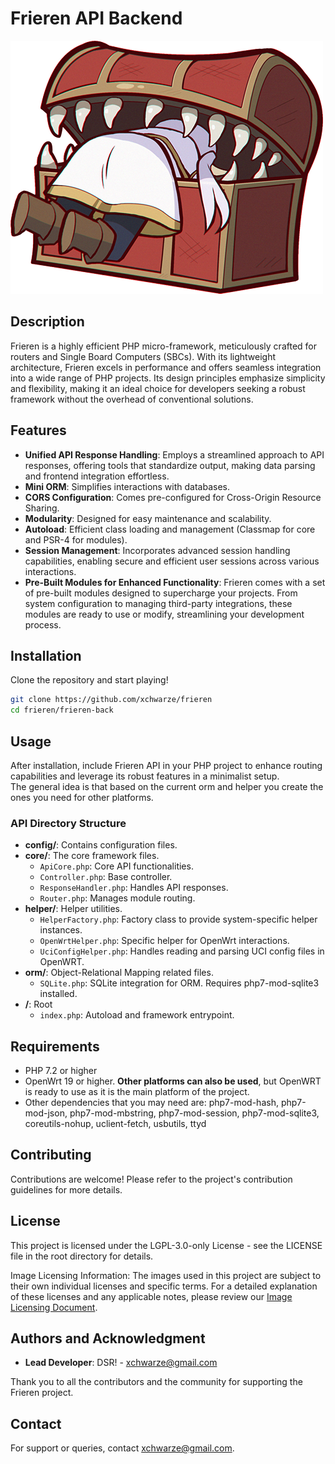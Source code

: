 # Frieren API Backend

![Mascot](../assets/mascot-mimic-mini.png)

## Description

Frieren is a highly efficient PHP micro-framework, meticulously crafted for routers and Single Board Computers (SBCs). With its lightweight architecture, Frieren excels in performance and offers seamless integration into a wide range of PHP projects. Its design principles emphasize simplicity and flexibility, making it an ideal choice for developers seeking a robust framework without the overhead of conventional solutions.

## Features

- **Unified API Response Handling**: Employs a streamlined approach to API responses, offering tools that standardize output, making data parsing and frontend integration effortless.
- **Mini ORM**: Simplifies interactions with databases.
- **CORS Configuration**: Comes pre-configured for Cross-Origin Resource Sharing.
- **Modularity**: Designed for easy maintenance and scalability.
- **Autoload**: Efficient class loading and management (Classmap for core and PSR-4 for modules).
- **Session Management**: Incorporates advanced session handling capabilities, enabling secure and efficient user sessions across various interactions.
- **Pre-Built Modules for Enhanced Functionality**: Frieren comes with a set of pre-built modules designed to supercharge your projects. From system configuration to managing third-party integrations, these modules are ready to use or modify, streamlining your development process.

## Installation

Clone the repository and start playing!
```bash
git clone https://github.com/xchwarze/frieren
cd frieren/frieren-back
```

## Usage

After installation, include Frieren API in your PHP project to enhance routing capabilities and leverage its robust features in a minimalist setup.<br>
The general idea is that based on the current orm and helper you create the ones you need for other platforms.

### API Directory Structure
- **config/**: Contains configuration files.
- **core/**: The core framework files.
  - `ApiCore.php`: Core API functionalities.
  - `Controller.php`: Base controller.
  - `ResponseHandler.php`: Handles API responses.
  - `Router.php`: Manages module routing.
- **helper/**: Helper utilities.
  - `HelperFactory.php`: Factory class to provide system-specific helper instances.
  - `OpenWrtHelper.php`: Specific helper for OpenWrt interactions.
  - `UciConfigHelper.php`: Handles reading and parsing UCI config files in OpenWRT.
- **orm/**: Object-Relational Mapping related files.
  - `SQLite.php`: SQLite integration for ORM. Requires php7-mod-sqlite3 installed.
- **/**: Root
  - `index.php`: Autoload and framework entrypoint.

## Requirements

- PHP 7.2 or higher
- OpenWrt 19 or higher. **Other platforms can also be used**, but OpenWRT is ready to use as it is the main platform of the project.
- Other dependencies that you may need are: php7-mod-hash, php7-mod-json, php7-mod-mbstring, php7-mod-session, php7-mod-sqlite3, coreutils-nohup, uclient-fetch, usbutils, ttyd

## Contributing

Contributions are welcome! Please refer to the project's contribution guidelines for more details.

## License

This project is licensed under the LGPL-3.0-only License - see the LICENSE file in the root directory for details.

Image Licensing Information: The images used in this project are subject to their own individual licenses and specific terms. For a detailed explanation of these licenses and any applicable notes, please review our [Image Licensing Document](../assets/ASSETS_CREDITS.md).

## Authors and Acknowledgment

- **Lead Developer**: DSR! - xchwarze@gmail.com

Thank you to all the contributors and the community for supporting the Frieren project.

## Contact

For support or queries, contact xchwarze@gmail.com.

